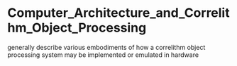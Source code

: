 # Computer_Architecture_and_Correlithm_Object_Processing
generally describe various embodiments of how a correlithm object processing system may be implemented or emulated in hardware
